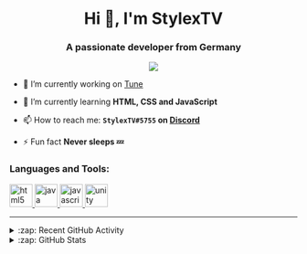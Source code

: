 <h1 align="center">Hi 👋, I'm StylexTV</h1>
<h3 align="center">A passionate developer from Germany</h3>

<p align="center">
  <a href="https://github.com/ryo-ma/github-profile-trophy"><img alig src="https://github-profile-trophy.vercel.app/?username=stylextv&row=1&column=1&theme=flat&rank=SECRET,SSS,SS,S,AAA" /></a>
</p>

- 🔭 I’m currently working on [Tune](https://github.com/StylexTV/Tune)

- 🌱 I’m currently learning **HTML, CSS and JavaScript**

- 📫 How to reach me: **`StylexTV#5755` on [Discord](https://discord.com/)**

- ⚡ Fun fact **Never sleeps 💤**


<h3 align="left">Languages and Tools:</h3>
<p align="left"> <a href="https://www.w3.org/html/" target="_blank"> <img src="https://devicons.github.io/devicon/devicon.git/icons/html5/html5-original-wordmark.svg" alt="html5" width="40" height="40"/> </a> <a href="https://www.java.com" target="_blank"> <img src="https://devicons.github.io/devicon/devicon.git/icons/java/java-original-wordmark.svg" alt="java" width="40" height="40"/> </a> <a href="https://developer.mozilla.org/en-US/docs/Web/JavaScript" target="_blank"> <img src="https://devicons.github.io/devicon/devicon.git/icons/javascript/javascript-original.svg" alt="javascript" width="40" height="40"/> </a> <a href="https://unity.com/" target="_blank"> <img src="https://www.vectorlogo.zone/logos/unity3d/unity3d-icon.svg" alt="unity" width="40" height="40"/> </a> </p>

---

<details>
  <summary>:zap: Recent GitHub Activity</summary>

<!--START_SECTION:activity-->
1. ❗️ Closed issue [#20](https://github.com/StylexTV/GSigns/issues/20) in [StylexTV/GSigns](https://github.com/StylexTV/GSigns)
2. 🗣 Commented on [#20](https://github.com/StylexTV/GSigns/issues/20) in [StylexTV/GSigns](https://github.com/StylexTV/GSigns)
3. 🗣 Commented on [#20](https://github.com/StylexTV/GSigns/issues/20) in [StylexTV/GSigns](https://github.com/StylexTV/GSigns)
<!--END_SECTION:activity-->

</details>

<details>
  <summary>:zap: GitHub Stats</summary>

  <img align="left" alt="StylexTV's GitHub Stats" src="https://github-readme-stats.codestackr.vercel.app/api?username=StylexTV&show_icons=true&hide_border=true" />

</details>

